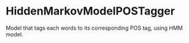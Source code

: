 # HiddenMarkovModelPOSTagger
Model  that tags each words to its corresponding POS tag, using HMM model.
